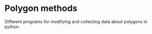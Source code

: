 Polygon methods
============

Different programs for modifying and collecting data about polygons in python.
